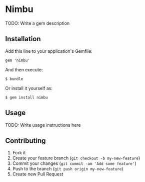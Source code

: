 # Nimbu

TODO: Write a gem description

## Installation

Add this line to your application's Gemfile:

    gem 'nimbu'

And then execute:

    $ bundle

Or install it yourself as:

    $ gem install nimbu

## Usage

TODO: Write usage instructions here

## Contributing

1. Fork it
2. Create your feature branch (`git checkout -b my-new-feature`)
3. Commit your changes (`git commit -am 'Add some feature'`)
4. Push to the branch (`git push origin my-new-feature`)
5. Create new Pull Request
